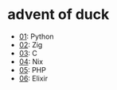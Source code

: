 # advent of duck

- [01](./01/): Python
- [02](./02/): Zig
- [03](./03/): C
- [04](./04/): Nix
- [05](./05/): PHP
- [06](./06/): Elixir
